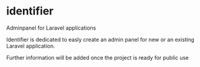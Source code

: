 # identifier
Adminpanel for Laravel applications

Identifier is dedicated to easly create an admin panel for new or an existing Laravel application.

Further information will be added once the project is ready for public use
